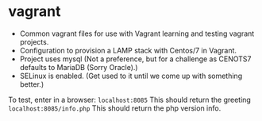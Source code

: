 # vagrant
* Common vagrant files for use with Vagrant learning and testing vagrant projects.
* Configuration to provision a LAMP stack with Centos/7 in Vagrant.
* Project uses mysql (Not a preference, but for a challenge as CENOTS7 defaults to MariaDB (Sorry Oracle).) 
* SELinux is enabled. (Get used to it until we come up with something better.) 

To test, enter in a browser:
`localhost:8085` This should return the greeting 
`localhost:8085/info.php` This should return the php version info.
